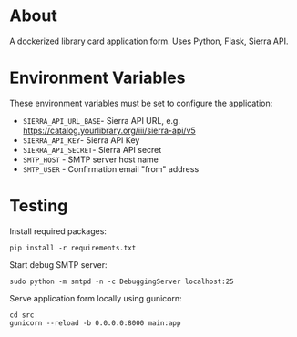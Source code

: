 # About

A dockerized library card application form. Uses Python, Flask, Sierra API.

# Environment Variables

These environment variables must be set to configure the application:

- `SIERRA_API_URL_BASE`- Sierra API URL, e.g. https://catalog.yourlibrary.org/iii/sierra-api/v5
- `SIERRA_API_KEY`- Sierra API Key
- `SIERRA_API_SECRET`- Sierra API secret
- `SMTP_HOST` - SMTP server host name
- `SMTP_USER` - Confirmation email "from" address

# Testing

Install required packages:

```
pip install -r requirements.txt
```

Start debug SMTP server:

```
sudo python -m smtpd -n -c DebuggingServer localhost:25
```

Serve application form locally using gunicorn:

```
cd src
gunicorn --reload -b 0.0.0.0:8000 main:app
```
